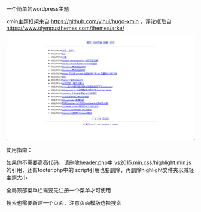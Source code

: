 一个简单的wordpress主题

xmin主题框架来自 https://github.com/yihui/hugo-xmin ，评论框取自 https://www.olympusthemes.com/themes/arke/



![](./chrome_QPXJviLDQt.png)

使用指南：

如果你不需要高亮代码，请删除header.php中 vs2015.min.css/highlight.min.js的引用，还有footer.php中的 script引用也要删除，再删除highlight文件夹以减轻主题大小

全局顶部菜单栏需要先注册一个菜单才可使用

搜索也需要新建一个页面，注意页面模版选择搜索




